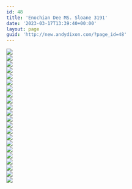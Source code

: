 ```yaml
---
id: 48
title: 'Enochian Dee MS. Sloane 3191'
date: '2023-03-17T13:39:40+00:00'
layout: page
guid: 'http://new.andydixon.com/?page_id=48'
---
```


[![](https://i0.wp.com/assets.g8x2.ldn.idrivee2-23.com/occult/Enochian%20-%20Dee%20-%20MS.%20Sloane%203191/3191_01_Protocol.thumb.jpg?w=1200&ssl=1)](https://i0.wp.com/assets.g8x2.ldn.idrivee2-23.com/occult/Enochian%20-%20Dee%20-%20MS.%20Sloane%203191/3191_01_Protocol.jpg?ssl=1)  
[![](https://i0.wp.com/assets.g8x2.ldn.idrivee2-23.com/occult/Enochian%20-%20Dee%20-%20MS.%20Sloane%203191/3191_02_48C_f1a-6a.thumb.jpg?w=1200&ssl=1)](https://i0.wp.com/assets.g8x2.ldn.idrivee2-23.com/occult/Enochian%20-%20Dee%20-%20MS.%20Sloane%203191/3191_02_48C_f1a-6a.jpg?ssl=1)  
[![](https://i0.wp.com/assets.g8x2.ldn.idrivee2-23.com/occult/Enochian%20-%20Dee%20-%20MS.%20Sloane%203191/3191_03_48C_f6b-12a.thumb.jpg?w=1200&ssl=1)](https://i0.wp.com/assets.g8x2.ldn.idrivee2-23.com/occult/Enochian%20-%20Dee%20-%20MS.%20Sloane%203191/3191_03_48C_f6b-12a.jpg?ssl=1)  
[![](https://i0.wp.com/assets.g8x2.ldn.idrivee2-23.com/occult/Enochian%20-%20Dee%20-%20MS.%20Sloane%203191/3191_04_48C_f12b-(err14b).thumb.jpg?w=1200&ssl=1)](https://i0.wp.com/assets.g8x2.ldn.idrivee2-23.com/occult/Enochian%20-%20Dee%20-%20MS.%20Sloane%203191/3191_04_48C_f12b-%28err14b%29.jpg?ssl=1)  
[![](https://i0.wp.com/assets.g8x2.ldn.idrivee2-23.com/occult/Enochian%20-%20Dee%20-%20MS.%20Sloane%203191/3191_05_Scientia1_f14a-17a.thumb.jpg?w=1200&ssl=1)](https://i0.wp.com/assets.g8x2.ldn.idrivee2-23.com/occult/Enochian%20-%20Dee%20-%20MS.%20Sloane%203191/3191_05_Scientia1_f14a-17a.jpg?ssl=1)  
[![](https://i0.wp.com/assets.g8x2.ldn.idrivee2-23.com/occult/Enochian%20-%20Dee%20-%20MS.%20Sloane%203191/3191_06_Scientia2_f17b-18a.thumb.jpg?w=1200&ssl=1)](https://i0.wp.com/assets.g8x2.ldn.idrivee2-23.com/occult/Enochian%20-%20Dee%20-%20MS.%20Sloane%203191/3191_06_Scientia2_f17b-18a.jpg?ssl=1)  
[![](https://i0.wp.com/assets.g8x2.ldn.idrivee2-23.com/occult/Enochian%20-%20Dee%20-%20MS.%20Sloane%203191/3191_07_Scientia3_f18b-24a.thumb.jpg?w=1200&ssl=1)](https://i0.wp.com/assets.g8x2.ldn.idrivee2-23.com/occult/Enochian%20-%20Dee%20-%20MS.%20Sloane%203191/3191_07_Scientia3_f18b-24a.jpg?ssl=1)  
[![](https://i0.wp.com/assets.g8x2.ldn.idrivee2-23.com/occult/Enochian%20-%20Dee%20-%20MS.%20Sloane%203191/3191_08_Scientia4_f24b-30b.thumb.jpg?w=1200&ssl=1)](https://i0.wp.com/assets.g8x2.ldn.idrivee2-23.com/occult/Enochian%20-%20Dee%20-%20MS.%20Sloane%203191/3191_08_Scientia4_f24b-30b.jpg?ssl=1)  
[![](https://i0.wp.com/assets.g8x2.ldn.idrivee2-23.com/occult/Enochian%20-%20Dee%20-%20MS.%20Sloane%203191/3191_09_Scientia5_f31a-31b.thumb.jpg?w=1200&ssl=1)](https://i0.wp.com/assets.g8x2.ldn.idrivee2-23.com/occult/Enochian%20-%20Dee%20-%20MS.%20Sloane%203191/3191_09_Scientia5_f31a-31b.jpg?ssl=1)  
[![](https://i0.wp.com/assets.g8x2.ldn.idrivee2-23.com/occult/Enochian%20-%20Dee%20-%20MS.%20Sloane%203191/3191_10_DHM_f32a-38a.thumb.jpg?w=1200&ssl=1)](https://i0.wp.com/assets.g8x2.ldn.idrivee2-23.com/occult/Enochian%20-%20Dee%20-%20MS.%20Sloane%203191/3191_10_DHM_f32a-38a.jpg?ssl=1)  
[![](https://i0.wp.com/assets.g8x2.ldn.idrivee2-23.com/occult/Enochian%20-%20Dee%20-%20MS.%20Sloane%203191/3191_11_DHM_f38b-39a.thumb.jpg?w=1200&ssl=1)](https://i0.wp.com/assets.g8x2.ldn.idrivee2-23.com/occult/Enochian%20-%20Dee%20-%20MS.%20Sloane%203191/3191_11_DHM_f38b-39a.jpg?ssl=1)  
[![](https://i0.wp.com/assets.g8x2.ldn.idrivee2-23.com/occult/Enochian%20-%20Dee%20-%20MS.%20Sloane%203191/3191_12_DHM_f39b-45a.thumb.jpg?w=1200&ssl=1)](https://i0.wp.com/assets.g8x2.ldn.idrivee2-23.com/occult/Enochian%20-%20Dee%20-%20MS.%20Sloane%203191/3191_12_DHM_f39b-45a.jpg?ssl=1)  
[![](https://i0.wp.com/assets.g8x2.ldn.idrivee2-23.com/occult/Enochian%20-%20Dee%20-%20MS.%20Sloane%203191/3191_13_DHM-45b-51a.thumb.jpg?w=1200&ssl=1)](https://i0.wp.com/assets.g8x2.ldn.idrivee2-23.com/occult/Enochian%20-%20Dee%20-%20MS.%20Sloane%203191/3191_13_DHM-45b-51a.jpg?ssl=1)  
[![](https://i0.wp.com/assets.g8x2.ldn.idrivee2-23.com/occult/Enochian%20-%20Dee%20-%20MS.%20Sloane%203191/3191_14_f51b-52a.thumb.jpg?w=1200&ssl=1)](https://i0.wp.com/assets.g8x2.ldn.idrivee2-23.com/occult/Enochian%20-%20Dee%20-%20MS.%20Sloane%203191/3191_14_f51b-52a.jpg?ssl=1)  
[![](https://i0.wp.com/assets.g8x2.ldn.idrivee2-23.com/occult/Enochian%20-%20Dee%20-%20MS.%20Sloane%203191/3191_15_Invoc_f52b-58a.thumb.jpg?w=1200&ssl=1)](https://i0.wp.com/assets.g8x2.ldn.idrivee2-23.com/occult/Enochian%20-%20Dee%20-%20MS.%20Sloane%203191/3191_15_Invoc_f52b-58a.jpg?ssl=1)  
[![](https://i0.wp.com/assets.g8x2.ldn.idrivee2-23.com/occult/Enochian%20-%20Dee%20-%20MS.%20Sloane%203191/3191_16_Invoc_f58b-59a.thumb.jpg?w=1200&ssl=1)](https://i0.wp.com/assets.g8x2.ldn.idrivee2-23.com/occult/Enochian%20-%20Dee%20-%20MS.%20Sloane%203191/3191_16_Invoc_f58b-59a.jpg?ssl=1)  
[![](https://i0.wp.com/assets.g8x2.ldn.idrivee2-23.com/occult/Enochian%20-%20Dee%20-%20MS.%20Sloane%203191/3191_17_Invoc_f59b-65a.thumb.jpg?w=1200&ssl=1)](https://i0.wp.com/assets.g8x2.ldn.idrivee2-23.com/occult/Enochian%20-%20Dee%20-%20MS.%20Sloane%203191/3191_17_Invoc_f59b-65a.jpg?ssl=1)  
[![](https://i0.wp.com/assets.g8x2.ldn.idrivee2-23.com/occult/Enochian%20-%20Dee%20-%20MS.%20Sloane%203191/3191_18_Invoc_f65b-66a.thumb.jpg?w=1200&ssl=1)](https://i0.wp.com/assets.g8x2.ldn.idrivee2-23.com/occult/Enochian%20-%20Dee%20-%20MS.%20Sloane%203191/3191_18_Invoc_f65b-66a.jpg?ssl=1)  
[![](https://i0.wp.com/assets.g8x2.ldn.idrivee2-23.com/occult/Enochian%20-%20Dee%20-%20MS.%20Sloane%203191/3191_19_Invoc_f66b-72a.thumb.jpg?w=1200&ssl=1)](https://i0.wp.com/assets.g8x2.ldn.idrivee2-23.com/occult/Enochian%20-%20Dee%20-%20MS.%20Sloane%203191/3191_19_Invoc_f66b-72a.jpg?ssl=1)  
[![](https://i0.wp.com/assets.g8x2.ldn.idrivee2-23.com/occult/Enochian%20-%20Dee%20-%20MS.%20Sloane%203191/3191_20_Invoc_f72b-73a.thumb.jpg?w=1200&ssl=1)](https://i0.wp.com/assets.g8x2.ldn.idrivee2-23.com/occult/Enochian%20-%20Dee%20-%20MS.%20Sloane%203191/3191_20_Invoc_f72b-73a.jpg?ssl=1)  
[![](https://i0.wp.com/assets.g8x2.ldn.idrivee2-23.com/occult/Enochian%20-%20Dee%20-%20MS.%20Sloane%203191/3191_21_Invoc_f73b-79a.thumb.jpg?w=1200&ssl=1)](https://i0.wp.com/assets.g8x2.ldn.idrivee2-23.com/occult/Enochian%20-%20Dee%20-%20MS.%20Sloane%203191/3191_21_Invoc_f73b-79a.jpg?ssl=1)  
[![](https://i0.wp.com/assets.g8x2.ldn.idrivee2-23.com/occult/Enochian%20-%20Dee%20-%20MS.%20Sloane%203191/3191_22_Invoc_f79b-80b.thumb.jpg?w=1200&ssl=1)](https://i0.wp.com/assets.g8x2.ldn.idrivee2-23.com/occult/Enochian%20-%20Dee%20-%20MS.%20Sloane%203191/3191_22_Invoc_f79b-80b.jpg?ssl=1)
